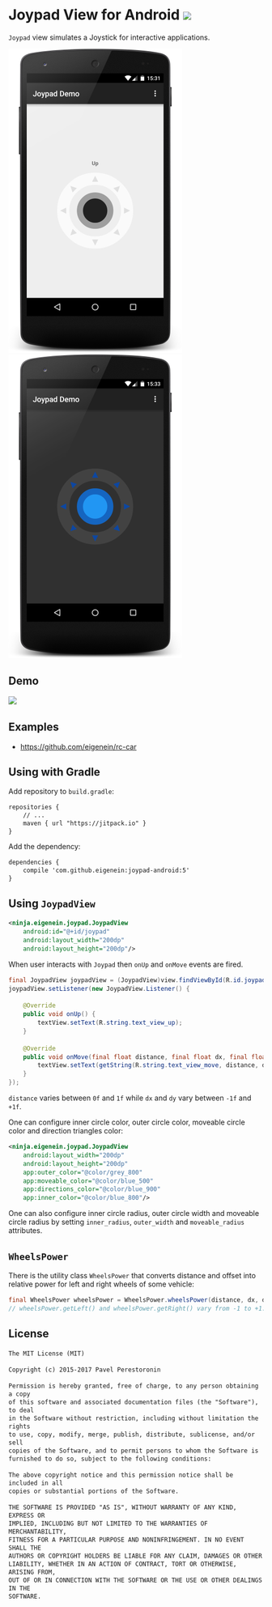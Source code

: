# Joypad View for Android [![](https://img.shields.io/github/release/eigenein/joypad-android.svg?label=JitPack)](https://jitpack.io/#eigenein/joypad-android/)

`Joypad` view simulates a Joystick for interactive applications.

![Light colors example](store/screenshot_light_small.png) ![](store/screenshot_dark_small.png)

## Demo

[![](https://developer.android.com/images/brand/en_generic_rgb_wo_60.png)](https://play.google.com/store/apps/details?id=ninja.eigenein.joypad.app)

## Examples

* https://github.com/eigenein/rc-car

## Using with Gradle

Add repository to `build.gradle`:

```
repositories {
    // ...
    maven { url "https://jitpack.io" }
}
```

Add the dependency:

```
dependencies {
    compile 'com.github.eigenein:joypad-android:5'
}
```

## Using `JoypadView`

```xml
<ninja.eigenein.joypad.JoypadView
    android:id="@+id/joypad"
    android:layout_width="200dp"
    android:layout_height="200dp"/>
```

When user interacts with `Joypad` then `onUp` and `onMove` events are fired.

```java
final JoypadView joypadView = (JoypadView)view.findViewById(R.id.joypad);
joypadView.setListener(new JoypadView.Listener() {

    @Override
    public void onUp() {
        textView.setText(R.string.text_view_up);
    }

    @Override
    public void onMove(final float distance, final float dx, final float dy) {
        textView.setText(getString(R.string.text_view_move, distance, dx, dy));
    }
});
```

`distance` varies between `0f` and `1f` while `dx` and `dy` vary between `-1f` and `+1f`.

One can configure inner circle color, outer circle color, moveable circle color and direction triangles color:

```xml
<ninja.eigenein.joypad.JoypadView
    android:layout_width="200dp"
    android:layout_height="200dp"
    app:outer_color="@color/grey_800"
    app:moveable_color="@color/blue_500"
    app:directions_color="@color/blue_900"
    app:inner_color="@color/blue_800"/>
```

One can also configure inner circle radius, outer circle width and moveable circle radius by setting `inner_radius`, `outer_width` and `moveable_radius` attributes.

## `WheelsPower`

There is the utility class `WheelsPower` that converts distance and offset into relative power for left and right wheels of some vehicle:

```java
final WheelsPower wheelsPower = WheelsPower.wheelsPower(distance, dx, dy);
// wheelsPower.getLeft() and wheelsPower.getRight() vary from -1 to +1.
```

## License

```
The MIT License (MIT)

Copyright (c) 2015-2017 Pavel Perestoronin

Permission is hereby granted, free of charge, to any person obtaining a copy
of this software and associated documentation files (the "Software"), to deal
in the Software without restriction, including without limitation the rights
to use, copy, modify, merge, publish, distribute, sublicense, and/or sell
copies of the Software, and to permit persons to whom the Software is
furnished to do so, subject to the following conditions:

The above copyright notice and this permission notice shall be included in all
copies or substantial portions of the Software.

THE SOFTWARE IS PROVIDED "AS IS", WITHOUT WARRANTY OF ANY KIND, EXPRESS OR
IMPLIED, INCLUDING BUT NOT LIMITED TO THE WARRANTIES OF MERCHANTABILITY,
FITNESS FOR A PARTICULAR PURPOSE AND NONINFRINGEMENT. IN NO EVENT SHALL THE
AUTHORS OR COPYRIGHT HOLDERS BE LIABLE FOR ANY CLAIM, DAMAGES OR OTHER
LIABILITY, WHETHER IN AN ACTION OF CONTRACT, TORT OR OTHERWISE, ARISING FROM,
OUT OF OR IN CONNECTION WITH THE SOFTWARE OR THE USE OR OTHER DEALINGS IN THE
SOFTWARE.
```
